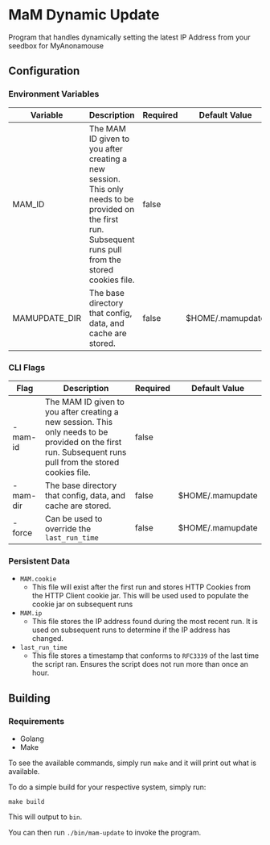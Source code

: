 # MaM Dynamic Update

Program that handles dynamically setting the latest IP Address from your seedbox for MyAnonamouse

## Configuration

### Environment Variables

| Variable      | Description                                                                                                                                               | Required | Default Value    |
| ------------- | --------------------------------------------------------------------------------------------------------------------------------------------------------- | -------- | ---------------- |
| MAM_ID        | The MAM ID given to you after creating a new session. This only needs to be provided on the first run. Subsequent runs pull from the stored cookies file. | false    |                  |
| MAMUPDATE_DIR | The base directory that config, data, and cache are stored.                                                                                               | false    | $HOME/.mamupdate |

### CLI Flags

| Flag     | Description                                                                                                                                               | Required | Default Value    |
| -------- | --------------------------------------------------------------------------------------------------------------------------------------------------------- | -------- | ---------------- |
| -mam-id  | The MAM ID given to you after creating a new session. This only needs to be provided on the first run. Subsequent runs pull from the stored cookies file. | false    |                  |
| -mam-dir | The base directory that config, data, and cache are stored.                                                                                               | false    | $HOME/.mamupdate |
| -force   | Can be used to override the `last_run_time`                                                                                                               | false    | $HOME/.mamupdate |

### Persistent Data

- `MAM.cookie`
  - This file will exist after the first run and stores HTTP Cookies from the HTTP Client cookie jar. This will be used used to populate the cookie jar on subsequent runs
- `MAM.ip`
  - This file stores the IP address found during the most recent run. It is used on subsequent runs to determine if the IP address has changed.
- `last_run_time`
  - This file stores a timestamp that conforms to `RFC3339` of the last time the script ran. Ensures the script does not run more than once an hour.

## Building

### Requirements

- Golang
- Make

To see the available commands, simply run `make` and it will print out what is available.

To do a simple build for your respective system, simply run:

```console
make build
```

This will output to `bin`.

You can then run `./bin/mam-update` to invoke the program.
